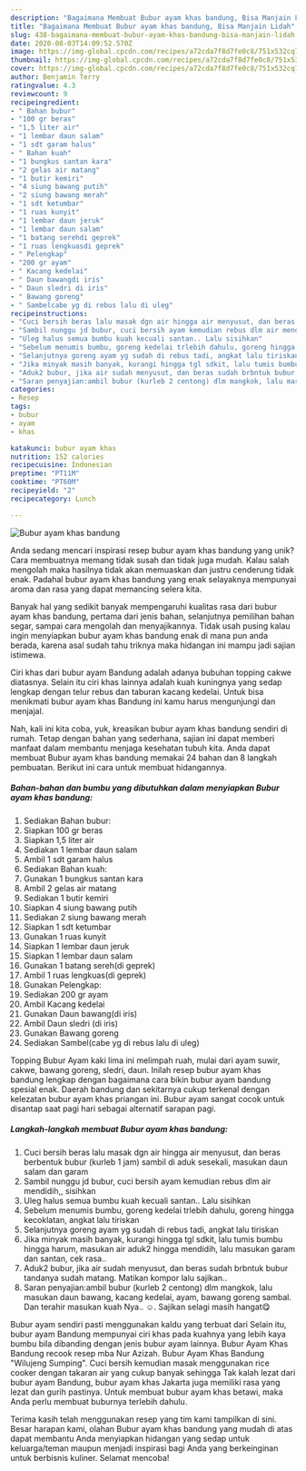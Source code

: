 ```yaml
---
description: "Bagaimana Membuat Bubur ayam khas bandung, Bisa Manjain Lidah"
title: "Bagaimana Membuat Bubur ayam khas bandung, Bisa Manjain Lidah"
slug: 438-bagaimana-membuat-bubur-ayam-khas-bandung-bisa-manjain-lidah
date: 2020-08-03T14:09:52.570Z
image: https://img-global.cpcdn.com/recipes/a72cda7f8d7fe0c8/751x532cq70/bubur-ayam-khas-bandung-foto-resep-utama.jpg
thumbnail: https://img-global.cpcdn.com/recipes/a72cda7f8d7fe0c8/751x532cq70/bubur-ayam-khas-bandung-foto-resep-utama.jpg
cover: https://img-global.cpcdn.com/recipes/a72cda7f8d7fe0c8/751x532cq70/bubur-ayam-khas-bandung-foto-resep-utama.jpg
author: Benjamin Terry
ratingvalue: 4.3
reviewcount: 9
recipeingredient:
- " Bahan bubur"
- "100 gr beras"
- "1,5 liter air"
- "1 lembar daun salam"
- "1 sdt garam halus"
- " Bahan kuah"
- "1 bungkus santan kara"
- "2 gelas air matang"
- "1 butir kemiri"
- "4 siung bawang putih"
- "2 siung bawang merah"
- "1 sdt ketumbar"
- "1 ruas kunyit"
- "1 lembar daun jeruk"
- "1 lembar daun salam"
- "1 batang serehdi geprek"
- "1 ruas lengkuasdi geprek"
- " Pelengkap"
- "200 gr ayam"
- " Kacang kedelai"
- " Daun bawangdi iris"
- " Daun sledri di iris"
- " Bawang goreng"
- " Sambelcabe yg di rebus lalu di uleg"
recipeinstructions:
- "Cuci bersih beras lalu masak dgn air hingga air menyusut, dan beras berbentuk bubur (kurleb 1 jam) sambil di aduk sesekali, masukan daun salam dan garam"
- "Sambil nunggu jd bubur, cuci bersih ayam kemudian rebus dlm air mendidih,, sisihkan"
- "Uleg halus semua bumbu kuah kecuali santan.. Lalu sisihkan"
- "Sebelum menumis bumbu, goreng kedelai trlebih dahulu, goreng hingga kecoklatan, angkat lalu tiriskan"
- "Selanjutnya goreng ayam yg sudah di rebus tadi, angkat lalu tiriskan"
- "Jika minyak masih banyak, kurangi hingga tgl sdkit, lalu tumis bumbu hingga harum, masukan air aduk2 hingga mendidih, lalu masukan garam dan santan, cek rasa.."
- "Aduk2 bubur, jika air sudah menyusut, dan beras sudah brbntuk bubur tandanya sudah matang. Matikan kompor lalu sajikan.."
- "Saran penyajian:ambil bubur (kurleb 2 centong) dlm mangkok, lalu masukan daun bawang, kacang kedelai, ayam, bawang goreng sambal. Dan terahir masukan kuah Nya.. ☺. Sajikan selagi masih hangat😋"
categories:
- Resep
tags:
- bubur
- ayam
- khas

katakunci: bubur ayam khas 
nutrition: 152 calories
recipecuisine: Indonesian
preptime: "PT11M"
cooktime: "PT60M"
recipeyield: "2"
recipecategory: Lunch

---
```



![Bubur ayam khas bandung](https://img-global.cpcdn.com/recipes/a72cda7f8d7fe0c8/751x532cq70/bubur-ayam-khas-bandung-foto-resep-utama.jpg)

Anda sedang mencari inspirasi resep bubur ayam khas bandung yang unik? Cara membuatnya memang tidak susah dan tidak juga mudah. Kalau salah mengolah maka hasilnya tidak akan memuaskan dan justru cenderung tidak enak. Padahal bubur ayam khas bandung yang enak selayaknya mempunyai aroma dan rasa yang dapat memancing selera kita.

Banyak hal yang sedikit banyak mempengaruhi kualitas rasa dari bubur ayam khas bandung, pertama dari jenis bahan, selanjutnya pemilihan bahan segar, sampai cara mengolah dan menyajikannya. Tidak usah pusing kalau ingin menyiapkan bubur ayam khas bandung enak di mana pun anda berada, karena asal sudah tahu triknya maka hidangan ini mampu jadi sajian istimewa.

Ciri khas dari bubur ayam Bandung adalah adanya bubuhan topping cakwe diatasnya. Selain itu ciri khas lainnya adalah kuah kuningnya yang sedap lengkap dengan telur rebus dan taburan kacang kedelai. Untuk bisa menikmati bubur ayam khas Bandung ini kamu harus mengunjungi dan menjajal.


Nah, kali ini kita coba, yuk, kreasikan bubur ayam khas bandung sendiri di rumah. Tetap dengan bahan yang sederhana, sajian ini dapat memberi manfaat dalam membantu menjaga kesehatan tubuh kita. Anda dapat membuat Bubur ayam khas bandung memakai 24 bahan dan 8 langkah pembuatan. Berikut ini cara untuk membuat hidangannya.

<!--inarticleads1-->

##### Bahan-bahan dan bumbu yang dibutuhkan dalam menyiapkan Bubur ayam khas bandung:

1. Sediakan  Bahan bubur:
1. Siapkan 100 gr beras
1. Siapkan 1,5 liter air
1. Sediakan 1 lembar daun salam
1. Ambil 1 sdt garam halus
1. Sediakan  Bahan kuah:
1. Gunakan 1 bungkus santan kara
1. Ambil 2 gelas air matang
1. Sediakan 1 butir kemiri
1. Siapkan 4 siung bawang putih
1. Sediakan 2 siung bawang merah
1. Siapkan 1 sdt ketumbar
1. Gunakan 1 ruas kunyit
1. Siapkan 1 lembar daun jeruk
1. Siapkan 1 lembar daun salam
1. Gunakan 1 batang sereh(di geprek)
1. Ambil 1 ruas lengkuas(di geprek)
1. Gunakan  Pelengkap:
1. Sediakan 200 gr ayam
1. Ambil  Kacang kedelai
1. Gunakan  Daun bawang(di iris)
1. Ambil  Daun sledri (di iris)
1. Gunakan  Bawang goreng
1. Sediakan  Sambel(cabe yg di rebus lalu di uleg)


Topping Bubur Ayam kaki lima ini melimpah ruah, mulai dari ayam suwir, cakwe, bawang goreng, sledri, daun. Inilah resep bubur ayam khas bandung lengkap dengan bagaimana cara bikin bubur ayam bandung spesial enak. Daerah bandung dan sekitarnya cukup terkenal dengan kelezatan bubur ayam khas priangan ini. Bubur ayam sangat cocok untuk disantap saat pagi hari sebagai alternatif sarapan pagi. 

<!--inarticleads2-->

##### Langkah-langkah membuat Bubur ayam khas bandung:

1. Cuci bersih beras lalu masak dgn air hingga air menyusut, dan beras berbentuk bubur (kurleb 1 jam) sambil di aduk sesekali, masukan daun salam dan garam
1. Sambil nunggu jd bubur, cuci bersih ayam kemudian rebus dlm air mendidih,, sisihkan
1. Uleg halus semua bumbu kuah kecuali santan.. Lalu sisihkan
1. Sebelum menumis bumbu, goreng kedelai trlebih dahulu, goreng hingga kecoklatan, angkat lalu tiriskan
1. Selanjutnya goreng ayam yg sudah di rebus tadi, angkat lalu tiriskan
1. Jika minyak masih banyak, kurangi hingga tgl sdkit, lalu tumis bumbu hingga harum, masukan air aduk2 hingga mendidih, lalu masukan garam dan santan, cek rasa..
1. Aduk2 bubur, jika air sudah menyusut, dan beras sudah brbntuk bubur tandanya sudah matang. Matikan kompor lalu sajikan..
1. Saran penyajian:ambil bubur (kurleb 2 centong) dlm mangkok, lalu masukan daun bawang, kacang kedelai, ayam, bawang goreng sambal. Dan terahir masukan kuah Nya.. ☺. Sajikan selagi masih hangat😋


Bubur ayam sendiri pasti menggunakan kaldu yang terbuat dari Selain itu, bubur ayam Bandung mempunyai ciri khas pada kuahnya yang lebih kaya bumbu bila dibanding dengan jenis bubur ayam lainnya. Bubur Ayam Khas Bandung recook resep mba Nur Azizah. Bubur Ayam Khas Bandung &#34;Wilujeng Sumping&#34;. Cuci bersih kemudian masak menggunakan rice cooker dengan takaran air yang cukup banyak sehingga Tak kalah lezat dari bubur ayam Bandung, bubur ayam khas Jakarta juga memiliki rasa yang lezat dan gurih pastinya. Untuk membuat bubur ayam khas betawi, maka Anda perlu membuat buburnya terlebih dahulu. 

Terima kasih telah menggunakan resep yang tim kami tampilkan di sini. Besar harapan kami, olahan Bubur ayam khas bandung yang mudah di atas dapat membantu Anda menyiapkan hidangan yang sedap untuk keluarga/teman maupun menjadi inspirasi bagi Anda yang berkeinginan untuk berbisnis kuliner. Selamat mencoba!
